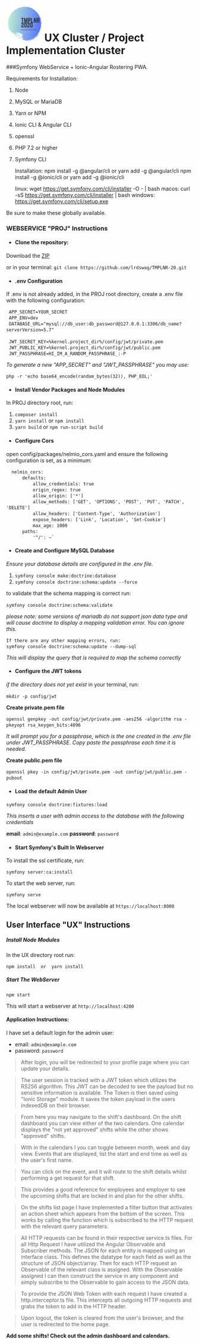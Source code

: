 
# ![TMPLNR LOGO](UX2/src/assets/icons/icon-96x96.png)  UX Cluster / Project Implementation Cluster
###Symfony WebService + Ionic-Angular Rostering PWA. 


Requirements for Installation: 
1) Node 
2) MySQL or MariaDB 
3) Yarn or NPM
4) Ionic CLI & Angular CLI
5) openssl
6) PHP 7.2 or higher
7) Symfony CLI 


    Installation:
    npm install -g @angular/cli or yarn add -g @angular/cli
    npm install -g @ionic/cli or yarn add -g @ionic/cli
    
    linux: wget https://get.symfony.com/cli/installer -O - | bash
    macos: curl -sS https://get.symfony.com/cli/installer | bash
    windows: https://get.symfony.com/cli/setup.exe
      
Be sure to make these globally available.

### WEBSERVICE "PROJ" Instructions
* #### Clone the repository:
 
Download the [ZIP](https://github.com/lrdswag/TMPLNR-20/archive/master.zip)

or in your terminal:
`git clone https://github.com/lrdswag/TMPLNR-20.git`

* #### .env Configuration
If .env is not already added, in the PROJ root directory, create a .env file with the following configuration: 

     APP_SECRET=YOUR_SECRET
     APP_ENV=dev
     DATABASE_URL="mysql://db_user:db_password@127.0.0.1:3306/db_name?serverVersion=5.7"
     
     JWT_SECRET_KEY=%kernel.project_dir%/config/jwt/private.pem
     JWT_PUBLIC_KEY=%kernel.project_dir%/config/jwt/public.pem
     JWT_PASSPHRASE=HI_IM_A_RANDOM_PASSPHRASE_:-P
_To generate a new "APP_SECRET" and "JWT_PASSPHRASE" you may use:_

    php -r 'echo base64_encode(random_bytes(32)), PHP_EOL;'

* #### Install Vendor Packages and Node Modules

In PROJ directory root, run:
      
1) `composer install`
2) `yarn install` or `npm install`
3) `yarn build` or `npm run-script build`

* #### Configure Cors

open config/packages/nelmio_cors.yaml and ensure the following configuration is set, as a minimum:

      nelmio_cors:
          defaults:
              allow_credentials: true
              origin_regex: true
              allow_origin: ['*']
              allow_methods: ['GET', 'OPTIONS', 'POST', 'PUT', 'PATCH', 'DELETE']
              allow_headers: ['Content-Type', 'Authorization']
              expose_headers: ['Link', 'Location', 'Set-Cookie']
              max_age: 1000
          paths:
              '^/': ~`

* #### Create and Configure MySQL Database 
_Ensure your database details are configured in the .env file._

1) `symfony console make:doctrine:database`
2) `symfony console doctrine:schema:update --force`

to validate that the schema mapping is correct run:

`symfony console doctrine:schema:validate` 

_please note: some versions of mariadb do not support json data type and will cause doctrine to display a mapping validation error. You can ignore this._

    If there are any other mapping errors, run:       
    symfony console doctrine:schema:update --dump-sql 

_This will display the query that is required to map the schema correctly_

* #### Configure the JWT tokens  
_if the directory does not yet exist_ in your terminal, run: 

`mkdir -p config/jwt`

**Create private.pem file**

    openssl genpkey -out config/jwt/private.pem -aes256 -algorithm rsa -pkeyopt rsa_keygen_bits:4096

_It will prompt you for a passphrase, which is the one created in the .env file under JWT_PASSPHRASE. 
Copy paste the passphrase each time it is needed._

**Create public.pem file**

    openssl pkey -in config/jwt/private.pem -out config/jwt/public.pem -pubout

* #### Load the default Admin User
`symfony console doctrine:fixtures:load`

_This inserts a user with admin access to the database with the following credentials_


   **email**: `admin@example.com`
   **password**: `password`


* #### Start Symfony's Built In Webserver

To install the ssl certificate, run:

    symfony server:ca:install
 
To start the web server, run:

    symfony serve
      
The local webserver will now be available at `https://localhost:8000` 

## User Interface "UX" Instructions

##### Install Node Modules

In the UX directory root run:
 
    npm install  or  yarn install

##### Start The WebServer
    npm start

This will start a webserver at `http://localhost:4200`

#### Application Instructions:

I have set a default login for the admin user: 

- email: `admin@example.com`
- password: `password`

>After login, you will be redirected to your profile page where you can update your details.

>The user session is tracked with a JWT token which utilizes the RS256 algorithm.
>This JWT can be decoded to see the payload but no sensitive information is available.
>The Token is then saved using "Ionic Storage" module. It saves the token payload in the users indexedDB on their browser. 

>From here you may navigate to the shift's dashboard. On the shift dashboard you can view either of the two calendars.
>One calendar displays the "not yet approved" shifts while the other shows "approved" shifts.

>With in the calendars I you can toggle between month, week and day view.
>Events that are displayed, list the start and end time as well as the user's first name.

>You can click on the event, and it will route to the shift details whilst performing a get request for that shift.

>This provides a good reference for employees and employer to see the 
>upcoming shifts that are locked in and plan for the other shifts.

>On the shifts list page I have implemented a filter button that activates an 
>action sheet which appears from the bottom of the screen. This works by calling the function which is subscribed to the HTTP request with 
>the relevant query parameters. 

>All HTTP requests can be found in their respective service.ts files. 
>For all Http Request I have utilized the Angular Observable and Subscriber methods.
>The JSON for each entity is mapped using an interface class. This defines the datatype for each field as well as the 
>structure of JSON object/array. Then for each HTTP request an Observable of the relevant class is assigned. With the 
>Observable assigned I can then construct the service in any component and simply subscribe to the Observable to gain access
>to the JSON data.

>To provide the JSON Web Token with each request I have created a http.interceptor.ts file.
>This intercepts all outgoing HTTP requests and grabs the token to add in the HTTP header.

>Upon logout, the token is cleared from the user's browser, and the user is redirected to the home page.


**Add some shifts! Check out the admin dashboard and calendars.**



